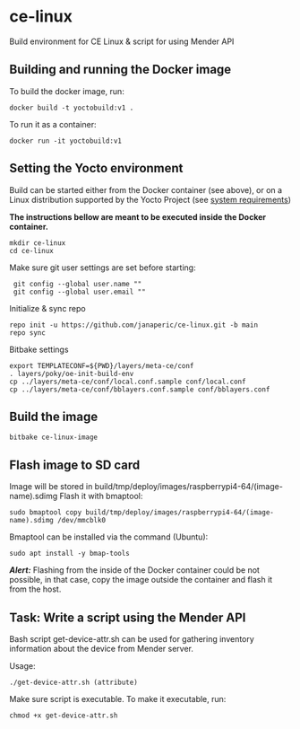 # ce-linux
Build environment for CE Linux & script for using Mender API

## Building and running the Docker image 
To build the docker image, run:
```
docker build -t yoctobuild:v1 .
```
To run it as a container:
```
docker run -it yoctobuild:v1
```

## Setting the Yocto environment
Build can be started either from the Docker container (see above), or on a Linux distribution supported by the Yocto Project (see [system requirements](https://docs.yoctoproject.org/ref-manual/system-requirements.html))

**The instructions bellow are meant to be executed inside the Docker container.**
```
mkdir ce-linux
cd ce-linux
```
Make sure git user settings are set before starting: 
```
 git config --global user.name ""
 git config --global user.email ""
```
Initialize & sync repo
```
repo init -u https://github.com/janaperic/ce-linux.git -b main
repo sync
```
Bitbake settings
```
export TEMPLATECONF=${PWD}/layers/meta-ce/conf
. layers/poky/oe-init-build-env
cp ../layers/meta-ce/conf/local.conf.sample conf/local.conf
cp ../layers/meta-ce/conf/bblayers.conf.sample conf/bblayers.conf
```

## Build the image
```
bitbake ce-linux-image
```
## Flash image to SD card
Image will be stored in build/tmp/deploy/images/raspberrypi4-64/(image-name).sdimg
Flash it with bmaptool:
```
sudo bmaptool copy build/tmp/deploy/images/raspberrypi4-64/(image-name).sdimg /dev/mmcblk0
```
Bmaptool can be installed via the command (Ubuntu):
```
sudo apt install -y bmap-tools
```

***Alert:*** Flashing from the inside of the Docker container could be not possible, in that case, copy the image outside the container and flash it from the host. 

## Task: Write a script using the Mender API 
Bash script get-device-attr.sh can be used for gathering inventory information about the device from Mender server. 

Usage: 
```
./get-device-attr.sh (attribute)
```

Make sure script is executable. To make it executable, run: 
```
chmod +x get-device-attr.sh
```

